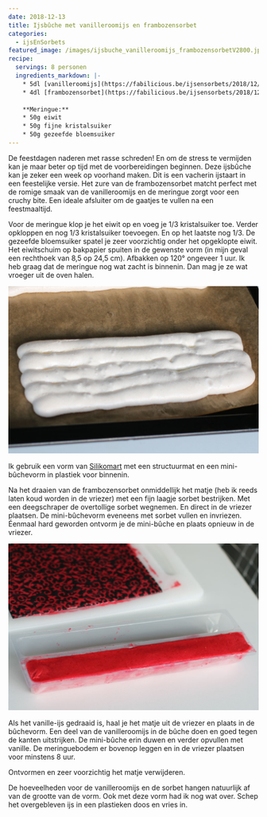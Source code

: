 ```yaml
---
date: 2018-12-13
title: Ijsbûche met vanilleroomijs en frambozensorbet
categories:
  - ijsEnSorbets
featured_image: /images/ijsbuche_vanilleroomijs_frambozensorbetV2800.jpg
recipe:
  servings: 8 personen
  ingredients_markdown: |-
    * 5dl [vanilleroomijs](https://fabilicious.be/ijsensorbets/2018/12/08/dame_blanche/)
    * 4dl [frambozensorbet](https://fabilicious.be/ijsensorbets/2018/12/08/frambozensorbet/)

    **Meringue:**  
    * 50g eiwit
    * 50g fijne kristalsuiker
    * 50g gezeefde bloemsuiker
---
```

De feestdagen naderen met rasse schreden! En om de stress te vermijden kan je maar beter op tijd met de voorbereidingen beginnen.
Deze ijsbûche kan je zeker een week op voorhand maken.
Dit is een vacherin ijstaart in een feestelijke versie.
Het zure van de frambozensorbet matcht perfect met de romige smaak van de vanilleroomijs en de meringue zorgt voor een cruchy bite. 
Een ideale afsluiter om de gaatjes te vullen na een feestmaaltijd.

<!--more-->

Voor de meringue klop je het eiwit op en voeg je 1/3 kristalsuiker toe.
Verder opkloppen en nog 1/3 kristalsuiker toevoegen.
En op het laatste nog 1/3.
De gezeefde bloemsuiker spatel je zeer voorzichtig onder het opgeklopte eiwit.
Het  eiwitschuim op bakpapier spuiten in de gewenste vorm (in mijn geval  een rechthoek  van 8,5 op 24,5 cm).
Afbakken op 120° ongeveer 1 uur. Ik heb graag dat de meringue nog wat zacht is binnenin. Dan mag je ze wat vroeger uit de oven halen.

![](/images/meringuebodem1200.jpg)

Ik gebruik een vorm van [Silikomart](https://www.silikomart.com/home_silikomart_en.html) met een structuurmat en een mini-bûchevorm in plastiek voor binnenin.

Na het draaien van de frambozensorbet onmiddellijk het matje (heb ik reeds laten koud worden in de vriezer) met een fijn laagje sorbet bestrijken.
Met een deegschraper de overtollige sorbet wegnemen.
En direct in de vriezer plaatsen.
De mini-bûchevorm eveneens met sorbet vullen en invriezen.
Éenmaal hard geworden ontvorm je de mini-bûche en plaats opnieuw in de vriezer.

![](/images/minibuche1200.jpg)

Als het vanille-ijs gedraaid is,  haal je het matje uit de vriezer en plaats in de bûchevorm.
Een deel van de vanilleroomijs in de bûche doen en goed tegen de kanten uitstrijken.
De mini-bûche erin duwen en verder opvullen met vanille.
De meringuebodem er bovenop leggen en in de vriezer plaatsen voor minstens 8 uur.

Ontvormen en zeer voorzichtig het matje verwijderen.

De hoeveelheden voor de vanilleroomijs en de sorbet hangen natuurlijk af van de grootte van de vorm. Ook met deze vorm had ik nog wat over. 
Schep het overgebleven ijs in een plastieken doos en vries in.






